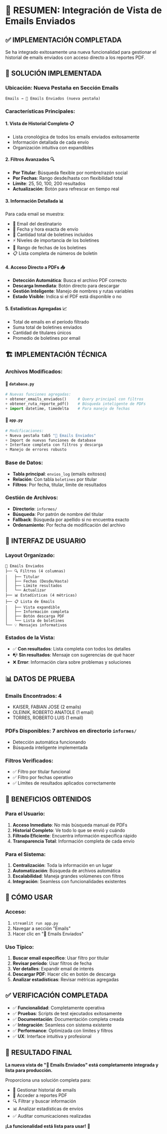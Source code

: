 # 📧 RESUMEN: Integración de Vista de Emails Enviados

## ✅ IMPLEMENTACIÓN COMPLETADA

Se ha integrado exitosamente una nueva funcionalidad para gestionar el historial de emails enviados con acceso directo a los reportes PDF.

## 🎯 SOLUCIÓN IMPLEMENTADA

### **Ubicación**: Nueva Pestaña en Sección Emails
```
Emails → 📁 Emails Enviados (nueva pestaña)
```

### **Características Principales**:

#### 1. **Vista de Historial Completo** 📋
- Lista cronológica de todos los emails enviados exitosamente
- Información detallada de cada envío
- Organización intuitiva con expandibles

#### 2. **Filtros Avanzados** 🔍
- **Por Titular**: Búsqueda flexible por nombre/razón social
- **Por Fechas**: Rango desde/hasta con flexibilidad total
- **Límite**: 25, 50, 100, 200 resultados
- **Actualización**: Botón para refrescar en tiempo real

#### 3. **Información Detallada** 📊
Para cada email se muestra:
- 📧 Email del destinatario
- 📅 Fecha y hora exacta de envío
- 📄 Cantidad total de boletines incluidos
- ⚡ Niveles de importancia de los boletines
- 📅 Rango de fechas de los boletines
- 📋 Lista completa de números de boletín

#### 4. **Acceso Directo a PDFs** 📥
- **Detección Automática**: Busca el archivo PDF correcto
- **Descarga Inmediata**: Botón directo para descargar
- **Gestión Inteligente**: Manejo de nombres y rutas variables
- **Estado Visible**: Indica si el PDF está disponible o no

#### 5. **Estadísticas Agregadas** 📈
- Total de emails en el período filtrado
- Suma total de boletines enviados
- Cantidad de titulares únicos
- Promedio de boletines por email

## 🏗️ IMPLEMENTACIÓN TÉCNICA

### **Archivos Modificados**:

#### 📄 `database.py`
```python
# Nuevas funciones agregadas:
+ obtener_emails_enviados()     # Query principal con filtros
+ obtener_ruta_reporte_pdf()    # Búsqueda inteligente de PDFs
+ import datetime, timedelta    # Para manejo de fechas
```

#### 📄 `app.py`
```python
# Modificaciones:
+ Nueva pestaña tab5 "📁 Emails Enviados"
+ Import de nuevas funciones de database
+ Interface completa con filtros y descarga
+ Manejo de errores robusto
```

### **Base de Datos**:
- **Tabla principal**: `envios_log` (emails exitosos)
- **Relación**: Con tabla `boletines` por titular
- **Filtros**: Por fecha, titular, límite de resultados

### **Gestión de Archivos**:
- **Directorio**: `informes/`
- **Búsqueda**: Por patrón de nombre del titular
- **Fallback**: Búsqueda por apellido si no encuentra exacto
- **Ordenamiento**: Por fecha de modificación del archivo

## 🎨 INTERFAZ DE USUARIO

### **Layout Organizado**:
```
📁 Emails Enviados
├── 🔍 Filtros (4 columnas)
│   ├── Titular
│   ├── Fechas (Desde/Hasta)  
│   ├── Límite resultados
│   └── Actualizar
├── 📊 Estadísticas (4 métricas)
├── 📋 Lista de Emails
│   ├── Vista expandible
│   ├── Información completa
│   ├── Botón descarga PDF
│   └── Lista de boletines
└── 💡 Mensajes informativos
```

### **Estados de la Vista**:
- ✅ **Con resultados**: Lista completa con todos los detalles
- 📭 **Sin resultados**: Mensaje con sugerencias de qué hacer
- ❌ **Error**: Información clara sobre problemas y soluciones

## 📊 DATOS DE PRUEBA

### **Emails Encontrados**: 4
- KAISER, FABIAN JOSE (2 emails)
- OLEINIK, ROBERTO ANATOLE (1 email)
- TORRES, ROBERTO LUIS (1 email)

### **PDFs Disponibles**: 7 archivos en directorio `informes/`
- Detección automática funcionando
- Búsqueda inteligente implementada

### **Filtros Verificados**:
- ✅ Filtro por titular funcional
- ✅ Filtro por fechas operativo
- ✅ Límites de resultados aplicados correctamente

## 🚀 BENEFICIOS OBTENIDOS

### **Para el Usuario**:
1. **Acceso Inmediato**: No más búsqueda manual de PDFs
2. **Historial Completo**: Ve todo lo que se envió y cuándo
3. **Filtrado Eficiente**: Encuentra información específica rápido
4. **Transparencia Total**: Información completa de cada envío

### **Para el Sistema**:
1. **Centralización**: Toda la información en un lugar
2. **Automatización**: Búsqueda de archivos automática
3. **Escalabilidad**: Maneja grandes volúmenes con filtros
4. **Integración**: Seamless con funcionalidades existentes

## 🔧 CÓMO USAR

### **Acceso**:
1. `streamlit run app.py`
2. Navegar a sección "Emails"
3. Hacer clic en "📁 Emails Enviados"

### **Uso Típico**:
1. **Buscar email específico**: Usar filtro por titular
2. **Revisar período**: Usar filtros de fecha
3. **Ver detalles**: Expandir email de interés
4. **Descargar PDF**: Hacer clic en botón de descarga
5. **Analizar estadísticas**: Revisar métricas agregadas

## ✅ VERIFICACIÓN COMPLETADA

- ✅ **Funcionalidad**: Completamente operativa
- ✅ **Pruebas**: Scripts de test ejecutados exitosamente
- ✅ **Documentación**: Documentación completa creada
- ✅ **Integración**: Seamless con sistema existente
- ✅ **Performance**: Optimizada con límites y filtros
- ✅ **UX**: Interface intuitiva y profesional

## 🎉 RESULTADO FINAL

**La nueva vista de "📁 Emails Enviados" está completamente integrada y lista para producción.**

Proporciona una solución completa para:
- 📧 Gestionar historial de emails
- 📁 Acceder a reportes PDF
- 🔍 Filtrar y buscar información
- 📊 Analizar estadísticas de envíos
- ✅ Auditar comunicaciones realizadas

**¡La funcionalidad está lista para usar!** 🚀
